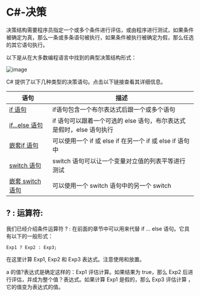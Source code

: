 # C#-决策

决策结构需要程序员指定一个或多个条件进行评估，或由程序进行测试，如果条件被确定为真，那么一条或多条语句被执行，如果条件被执行被确定为假，那么任选的其它语句执行。

以下是从在大多数编程语言中找到的典型决策结构形式：

![image](images/decision_making.jpg)

C# 提供了以下几种类型的决策语句。点击以下链接查看其详细信息。

| 语句 | 描述 |
| ------ | ------ |
|[if 语句](http://www.tutorialspoint.com/csharp/if_statement_in_csharp.htm)|if语句包含一个布尔表达式后跟一个或多个语句|
|[if...else 语句](http://www.tutorialspoint.com/csharp/if_else_statement_in_csharp.htm)|if 语句可以跟着一个可选的 else 语句，布尔表达式是假时，else 语句执行|
|[嵌套if 语句](http://www.tutorialspoint.com/csharp/nested_if_statements_in_csharp.htm)|可以使用一个 if 或 else if 在另一个 if 或 else if 语句中|
|[switch 语句](http://www.tutorialspoint.com/csharp/switch_statement_in_csharp.htm)| switch 语句可以让一个变量对立值的列表平等进行测试|
|[嵌套 switch 语句](http://www.tutorialspoint.com/csharp/nested_switch_statements_in_csharp.htm)|可以使用一个 switch 语句中的另一个 switch |

##  ? : 运算符:

我们已经介绍条件运算符 ? : 在前面的章节中可以用来代替 if ... else 语句。它具有以下的一般形式：
```
Exp1 ? Exp2 : Exp3;
```

在这里计算 Exp1, Exp2 和 Exp3 表达式。注意使用和放置。

a 的值?表达式是确定这样的：Exp1 评估计算。如果结果为 true，那么 Exp2 后进行评估，并成为整个值？表达式。如果计算 Exp1 是假的，那么 Exp3 评估计算 ，它的值变为表达式的值。
